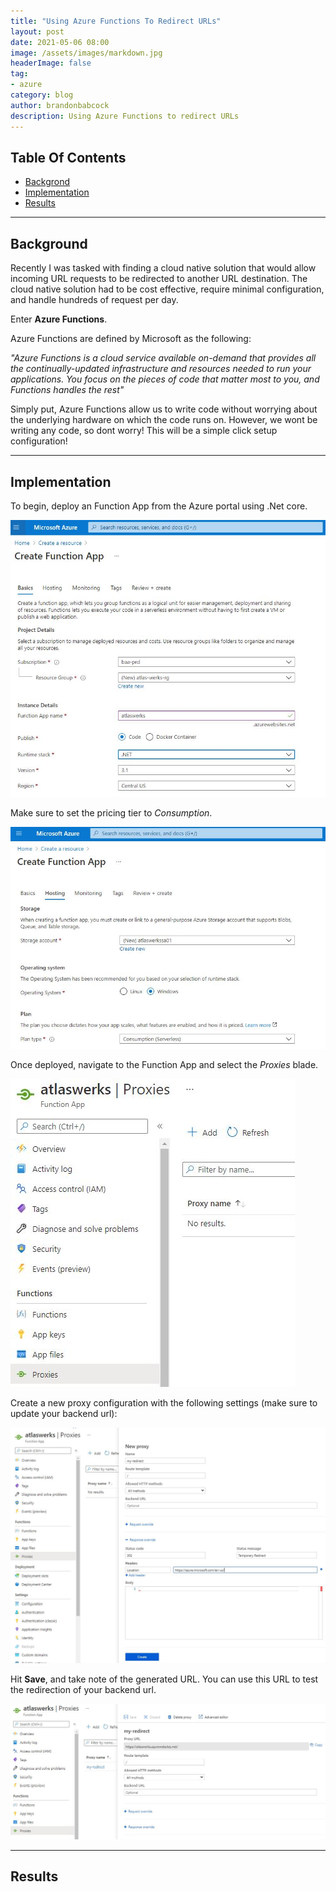 ```yaml
---
title: "Using Azure Functions To Redirect URLs"
layout: post
date: 2021-05-06 08:00
image: /assets/images/markdown.jpg
headerImage: false
tag:
- azure
category: blog
author: brandonbabcock
description: Using Azure Functions to redirect URLs
---
```

## Table Of Contents
- [Backgrond](#background)
- [Implementation](#implementation)
- [Results](#results)

---

## Background

<span class="background">Recently I was tasked with finding a cloud native solution that would allow incoming URL requests to be redirected to another URL destination. The cloud native solution had to be cost effective, require minimal configuration, and handle hundreds of request per day.</span>

Enter **Azure Functions**.

Azure Functions are defined by Microsoft as the following:

*"Azure Functions is a cloud service available on-demand that provides all the continually-updated infrastructure and resources needed to run your applications. You focus on the pieces of code that matter most to you, and Functions handles the rest"*

Simply put, Azure Functions allow us to write code without worrying about the underlying hardware on which the code runs on. However, we wont be writing any code, so dont worry! This will be a simple click setup configuration!

---

## Implementation

<span class="implementation">To begin, deploy an Function App from the Azure portal using .Net core.</span>

![AzureFunction01](../assets/images/az_function_redirect01.jpg)

Make sure to set the pricing tier to *Consumption*.

![AzureFunction02](../assets/images/az_function_redirect02.jpg)

Once deployed, navigate to the Function App and select the *Proxies* blade.

![AzureFunction03](../assets/images/az_function_redirect03.jpg)

Create a new proxy configuration with the following settings (make sure to update your backend url):

![AzureFunction04](../assets/images/az_function_redirect04.jpg)

Hit **Save**, and take note of the generated URL. You can use this URL to test the redirection of your backend url.

![AzureFunction05](../assets/images/az_function_redirect05.jpg)

---
## Results

<span class="results"></span>